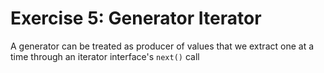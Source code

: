 Exercise 5: Generator Iterator
==============================
A generator can be treated as producer of values that we extract one at a time through
an iterator interface's `next()` call